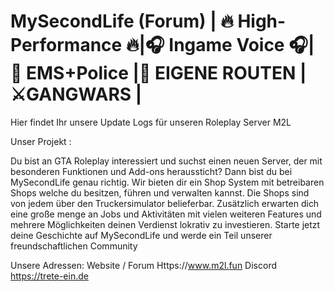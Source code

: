 # MySecondLife (Forum)  | 🔥 High-Performance 🔥|🎧 Ingame Voice 🎧|🚨 EMS+Police |📍 EIGENE ROUTEN | ⚔️GANGWARS |
Hier findet Ihr unsere Update Logs für unseren Roleplay Server M2L

Unser Projekt :

Du bist an GTA Roleplay interessiert und suchst einen neuen Server, der mit besonderen Funktionen und Add-ons heraussticht? Dann bist du bei MySecondLife genau richtig. Wir bieten dir ein Shop System mit betreibaren Shops welche du besitzen, führen und verwalten kannst. Die Shops sind von jedem über den Truckersimulator belieferbar.  Zusätzlich erwarten dich eine große menge an Jobs und Aktivitäten mit vielen weiteren Features und mehrere Möglichkeiten deinen Verdienst lokrativ zu investieren. Starte jetzt deine Geschichte auf MySecondLife und werde ein Teil unserer freundschaftlichen Community


Unsere Adressen:
Website / Forum   Https://www.m2l.fun
Discord           https://trete-ein.de

